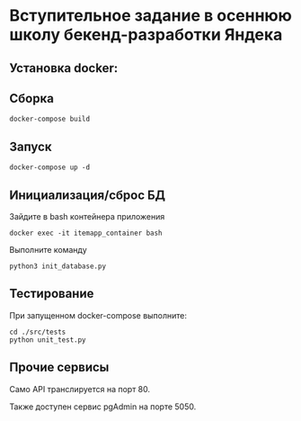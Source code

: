 # Вступительное задание в осеннюю школу бекенд-разработки Яндека

## Установка docker:


## Сборка
```
docker-compose build
```

## Запуск
```
docker-compose up -d
```

## Инициализация/сброс БД
Зайдите в bash контейнера приложения
```
docker exec -it itemapp_container bash
```
Выполните команду
```
python3 init_database.py
```

## Тестирование
При запущенном docker-compose выполните:
```
cd ./src/tests
python unit_test.py
```

## Прочие сервисы
Само API транслируется на порт 80.

Также доступен сервис pgAdmin на порте 5050.
